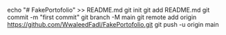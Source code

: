 <!-- @format -->

echo "# FakePortofolio" >> README.md
git init
git add README.md
git commit -m "first commit"
git branch -M main
git remote add origin https://github.com/WwaleedFadl/FakePortofolio.git
git push -u origin main
